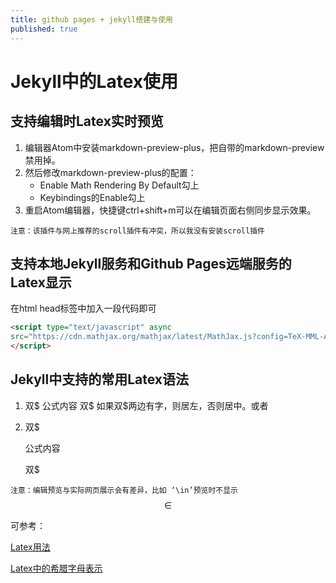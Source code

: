 ```yaml
---
title: github pages + jekyll搭建与使用
published: true
---
```


# Jekyll中的Latex使用
## 支持编辑时Latex实时预览
1. 编辑器Atom中安装markdown-preview-plus，把自带的markdown-preview禁用掉。
2. 然后修改markdown-preview-plus的配置：
   + Enable Math Rendering By Default勾上
   + Keybindings的Enable勾上
3. 重启Atom编辑器，快捷键ctrl+shift+m可以在编辑页面右侧同步显示效果。

`注意：该插件与网上推荐的scroll插件有冲突，所以我没有安装scroll插件`
## 支持本地Jekyll服务和Github Pages远端服务的Latex显示
在html head标签中加入一段代码即可
```html
<script type="text/javascript" async
src="https://cdn.mathjax.org/mathjax/latest/MathJax.js?config=TeX-MML-AM_CHTML">
</script>
```
## Jekyll中支持的常用Latex语法
1. 双\$ 公式内容 双\$  如果双\$两边有字，则居左，否则居中。或者
2. 双\$

   公式内容

   双\$

`注意：编辑预览与实际网页展示会有差异，比如 ‘\in’预览时不显示`$$ \in $$

可参考：

[Latex用法](https://www.jianshu.com/p/2fe00efe06a3)

[Latex中的希腊字母表示](https://blog.csdn.net/xxzhangx/article/details/52778539)

